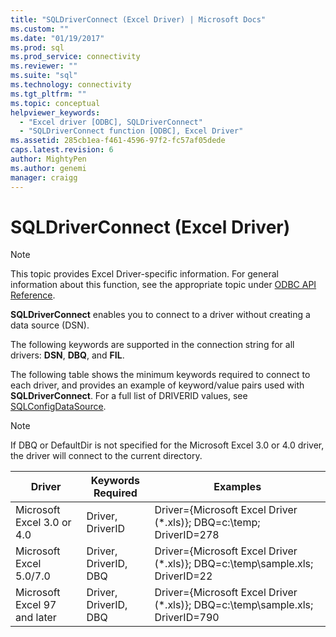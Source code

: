 ```yaml
---
title: "SQLDriverConnect (Excel Driver) | Microsoft Docs"
ms.custom: ""
ms.date: "01/19/2017"
ms.prod: sql
ms.prod_service: connectivity
ms.reviewer: ""
ms.suite: "sql"
ms.technology: connectivity
ms.tgt_pltfrm: ""
ms.topic: conceptual
helpviewer_keywords: 
  - "Excel driver [ODBC], SQLDriverConnect"
  - "SQLDriverConnect function [ODBC], Excel Driver"
ms.assetid: 285cb1ea-f461-4596-97f2-fc57af05dede
caps.latest.revision: 6
author: MightyPen
ms.author: genemi
manager: craigg
---
```

# SQLDriverConnect (Excel Driver)
> [!NOTE]  
>  This topic provides Excel Driver-specific information. For general information about this function, see the appropriate topic under [ODBC API Reference](../../odbc/reference/syntax/odbc-api-reference.md).  
  
 **SQLDriverConnect** enables you to connect to a driver without creating a data source (DSN).  
  
 The following keywords are supported in the connection string for all drivers: **DSN**, **DBQ**, and **FIL**.  
  
 The following table shows the minimum keywords required to connect to each driver, and provides an example of keyword/value pairs used with **SQLDriverConnect**. For a full list of DRIVERID values, see [SQLConfigDataSource](../../odbc/microsoft/odbc-jet-sqlconfigdatasource-excel-driver.md).  
  
> [!NOTE]  
>  If DBQ or DefaultDir is not specified for the Microsoft Excel 3.0 or 4.0 driver, the driver will connect to the current directory.  
  
|Driver|Keywords Required|Examples|  
|------------|-----------------------|--------------|  
|Microsoft Excel 3.0 or 4.0|Driver, DriverID|Driver={Microsoft Excel Driver (*.xls)}; DBQ=c:\temp; DriverID=278|  
|Microsoft Excel 5.0/7.0|Driver, DriverID,  DBQ|Driver={Microsoft Excel Driver (*.xls)}; DBQ=c:\temp\sample.xls; DriverID=22|  
|Microsoft Excel 97 and later|Driver, DriverID,  DBQ|Driver={Microsoft Excel Driver (*.xls)}; DBQ=c:\temp\sample.xls; DriverID=790|
